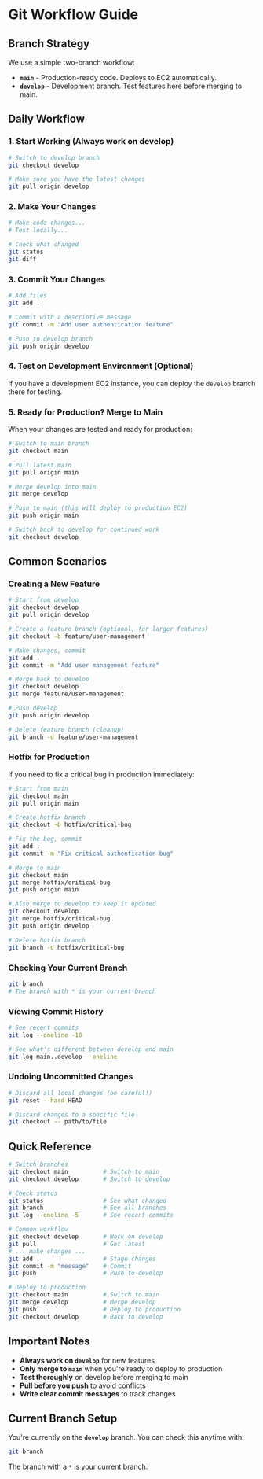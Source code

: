 # Git Workflow Guide

## Branch Strategy

We use a simple two-branch workflow:

- **`main`** - Production-ready code. Deploys to EC2 automatically.
- **`develop`** - Development branch. Test features here before merging to main.

## Daily Workflow

### 1. Start Working (Always work on develop)

```bash
# Switch to develop branch
git checkout develop

# Make sure you have the latest changes
git pull origin develop
```

### 2. Make Your Changes

```bash
# Make code changes...
# Test locally...

# Check what changed
git status
git diff
```

### 3. Commit Your Changes

```bash
# Add files
git add .

# Commit with a descriptive message
git commit -m "Add user authentication feature"

# Push to develop branch
git push origin develop
```

### 4. Test on Development Environment (Optional)

If you have a development EC2 instance, you can deploy the `develop` branch there for testing.

### 5. Ready for Production? Merge to Main

When your changes are tested and ready for production:

```bash
# Switch to main branch
git checkout main

# Pull latest main
git pull origin main

# Merge develop into main
git merge develop

# Push to main (this will deploy to production EC2)
git push origin main

# Switch back to develop for continued work
git checkout develop
```

## Common Scenarios

### Creating a New Feature

```bash
# Start from develop
git checkout develop
git pull origin develop

# Create a feature branch (optional, for larger features)
git checkout -b feature/user-management

# Make changes, commit
git add .
git commit -m "Add user management feature"

# Merge back to develop
git checkout develop
git merge feature/user-management

# Push develop
git push origin develop

# Delete feature branch (cleanup)
git branch -d feature/user-management
```

### Hotfix for Production

If you need to fix a critical bug in production immediately:

```bash
# Start from main
git checkout main
git pull origin main

# Create hotfix branch
git checkout -b hotfix/critical-bug

# Fix the bug, commit
git add .
git commit -m "Fix critical authentication bug"

# Merge to main
git checkout main
git merge hotfix/critical-bug
git push origin main

# Also merge to develop to keep it updated
git checkout develop
git merge hotfix/critical-bug
git push origin develop

# Delete hotfix branch
git branch -d hotfix/critical-bug
```

### Checking Your Current Branch

```bash
git branch
# The branch with * is your current branch
```

### Viewing Commit History

```bash
# See recent commits
git log --oneline -10

# See what's different between develop and main
git log main..develop --oneline
```

### Undoing Uncommitted Changes

```bash
# Discard all local changes (be careful!)
git reset --hard HEAD

# Discard changes to a specific file
git checkout -- path/to/file
```

## Quick Reference

```bash
# Switch branches
git checkout main          # Switch to main
git checkout develop       # Switch to develop

# Check status
git status                 # See what changed
git branch                 # See all branches
git log --oneline -5       # See recent commits

# Common workflow
git checkout develop       # Work on develop
git pull                   # Get latest
# ... make changes ...
git add .                  # Stage changes
git commit -m "message"    # Commit
git push                   # Push to develop

# Deploy to production
git checkout main          # Switch to main
git merge develop          # Merge develop
git push                   # Deploy to production
git checkout develop       # Back to develop
```

## Important Notes

- **Always work on `develop`** for new features
- **Only merge to `main`** when you're ready to deploy to production
- **Test thoroughly** on develop before merging to main
- **Pull before you push** to avoid conflicts
- **Write clear commit messages** to track changes

## Current Branch Setup

You're currently on the **`develop`** branch. You can check this anytime with:

```bash
git branch
```

The branch with a `*` is your current branch.
